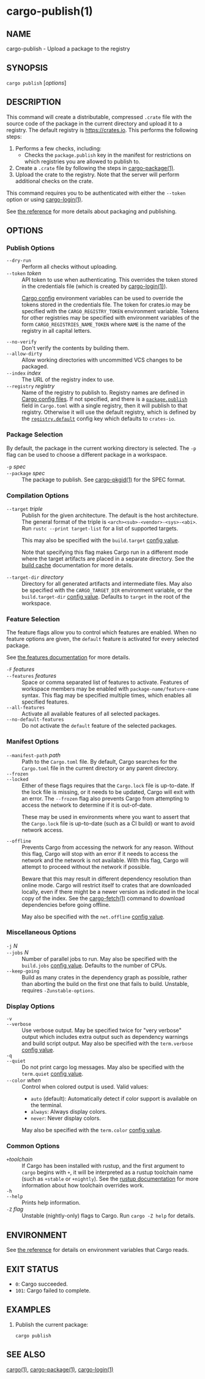 # cargo-publish(1)


## NAME

cargo-publish - Upload a package to the registry

## SYNOPSIS

`cargo publish` [_options_]

## DESCRIPTION

This command will create a distributable, compressed `.crate` file with the
source code of the package in the current directory and upload it to a
registry. The default registry is <https://crates.io>. This performs the
following steps:

1. Performs a few checks, including:
   - Checks the `package.publish` key in the manifest for restrictions on
     which registries you are allowed to publish to.
2. Create a `.crate` file by following the steps in [cargo-package(1)](cargo-package.html).
3. Upload the crate to the registry. Note that the server will perform
   additional checks on the crate.

This command requires you to be authenticated with either the `--token` option
or using [cargo-login(1)](cargo-login.html).

See [the reference](../reference/publishing.html) for more details about
packaging and publishing.

## OPTIONS

### Publish Options

<dl>

<dt class="option-term" id="option-cargo-publish---dry-run"><a class="option-anchor" href="#option-cargo-publish---dry-run"></a><code>--dry-run</code></dt>
<dd class="option-desc">Perform all checks without uploading.</dd>


<dt class="option-term" id="option-cargo-publish---token"><a class="option-anchor" href="#option-cargo-publish---token"></a><code>--token</code> <em>token</em></dt>
<dd class="option-desc">API token to use when authenticating. This overrides the token stored in
the credentials file (which is created by <a href="cargo-login.html">cargo-login(1)</a>).</p>
<p><a href="../reference/config.html">Cargo config</a> environment variables can be
used to override the tokens stored in the credentials file. The token for
crates.io may be specified with the <code>CARGO_REGISTRY_TOKEN</code> environment
variable. Tokens for other registries may be specified with environment
variables of the form <code>CARGO_REGISTRIES_NAME_TOKEN</code> where <code>NAME</code> is the name
of the registry in all capital letters.</dd>



<dt class="option-term" id="option-cargo-publish---no-verify"><a class="option-anchor" href="#option-cargo-publish---no-verify"></a><code>--no-verify</code></dt>
<dd class="option-desc">Don't verify the contents by building them.</dd>


<dt class="option-term" id="option-cargo-publish---allow-dirty"><a class="option-anchor" href="#option-cargo-publish---allow-dirty"></a><code>--allow-dirty</code></dt>
<dd class="option-desc">Allow working directories with uncommitted VCS changes to be packaged.</dd>


<dt class="option-term" id="option-cargo-publish---index"><a class="option-anchor" href="#option-cargo-publish---index"></a><code>--index</code> <em>index</em></dt>
<dd class="option-desc">The URL of the registry index to use.</dd>



<dt class="option-term" id="option-cargo-publish---registry"><a class="option-anchor" href="#option-cargo-publish---registry"></a><code>--registry</code> <em>registry</em></dt>
<dd class="option-desc">Name of the registry to publish to. Registry names are defined in <a href="../reference/config.html">Cargo
config files</a>. If not specified, and there is a
<a href="../reference/manifest.html#the-publish-field"><code>package.publish</code></a> field in
<code>Cargo.toml</code> with a single registry, then it will publish to that registry.
Otherwise it will use the default registry, which is defined by the
<a href="../reference/config.html#registrydefault"><code>registry.default</code></a> config key
which defaults to <code>crates-io</code>.</dd>


</dl>

### Package Selection

By default, the package in the current working directory is selected. The `-p`
flag can be used to choose a different package in a workspace.

<dl>

<dt class="option-term" id="option-cargo-publish--p"><a class="option-anchor" href="#option-cargo-publish--p"></a><code>-p</code> <em>spec</em></dt>
<dt class="option-term" id="option-cargo-publish---package"><a class="option-anchor" href="#option-cargo-publish---package"></a><code>--package</code> <em>spec</em></dt>
<dd class="option-desc">The package to publish. See <a href="cargo-pkgid.html">cargo-pkgid(1)</a> for the SPEC
format.</dd>


</dl>


### Compilation Options

<dl>

<dt class="option-term" id="option-cargo-publish---target"><a class="option-anchor" href="#option-cargo-publish---target"></a><code>--target</code> <em>triple</em></dt>
<dd class="option-desc">Publish for the given architecture. The default is the host architecture. The general format of the triple is
<code>&lt;arch&gt;&lt;sub&gt;-&lt;vendor&gt;-&lt;sys&gt;-&lt;abi&gt;</code>. Run <code>rustc --print target-list</code> for a
list of supported targets.</p>
<p>This may also be specified with the <code>build.target</code>
<a href="../reference/config.html">config value</a>.</p>
<p>Note that specifying this flag makes Cargo run in a different mode where the
target artifacts are placed in a separate directory. See the
<a href="../guide/build-cache.html">build cache</a> documentation for more details.</dd>



<dt class="option-term" id="option-cargo-publish---target-dir"><a class="option-anchor" href="#option-cargo-publish---target-dir"></a><code>--target-dir</code> <em>directory</em></dt>
<dd class="option-desc">Directory for all generated artifacts and intermediate files. May also be
specified with the <code>CARGO_TARGET_DIR</code> environment variable, or the
<code>build.target-dir</code> <a href="../reference/config.html">config value</a>.
Defaults to <code>target</code> in the root of the workspace.</dd>



</dl>

### Feature Selection

The feature flags allow you to control which features are enabled. When no
feature options are given, the `default` feature is activated for every
selected package.

See [the features documentation](../reference/features.html#command-line-feature-options)
for more details.

<dl>

<dt class="option-term" id="option-cargo-publish--F"><a class="option-anchor" href="#option-cargo-publish--F"></a><code>-F</code> <em>features</em></dt>
<dt class="option-term" id="option-cargo-publish---features"><a class="option-anchor" href="#option-cargo-publish---features"></a><code>--features</code> <em>features</em></dt>
<dd class="option-desc">Space or comma separated list of features to activate. Features of workspace
members may be enabled with <code>package-name/feature-name</code> syntax. This flag may
be specified multiple times, which enables all specified features.</dd>


<dt class="option-term" id="option-cargo-publish---all-features"><a class="option-anchor" href="#option-cargo-publish---all-features"></a><code>--all-features</code></dt>
<dd class="option-desc">Activate all available features of all selected packages.</dd>


<dt class="option-term" id="option-cargo-publish---no-default-features"><a class="option-anchor" href="#option-cargo-publish---no-default-features"></a><code>--no-default-features</code></dt>
<dd class="option-desc">Do not activate the <code>default</code> feature of the selected packages.</dd>


</dl>


### Manifest Options

<dl>

<dt class="option-term" id="option-cargo-publish---manifest-path"><a class="option-anchor" href="#option-cargo-publish---manifest-path"></a><code>--manifest-path</code> <em>path</em></dt>
<dd class="option-desc">Path to the <code>Cargo.toml</code> file. By default, Cargo searches for the
<code>Cargo.toml</code> file in the current directory or any parent directory.</dd>



<dt class="option-term" id="option-cargo-publish---frozen"><a class="option-anchor" href="#option-cargo-publish---frozen"></a><code>--frozen</code></dt>
<dt class="option-term" id="option-cargo-publish---locked"><a class="option-anchor" href="#option-cargo-publish---locked"></a><code>--locked</code></dt>
<dd class="option-desc">Either of these flags requires that the <code>Cargo.lock</code> file is
up-to-date. If the lock file is missing, or it needs to be updated, Cargo will
exit with an error. The <code>--frozen</code> flag also prevents Cargo from
attempting to access the network to determine if it is out-of-date.</p>
<p>These may be used in environments where you want to assert that the
<code>Cargo.lock</code> file is up-to-date (such as a CI build) or want to avoid network
access.</dd>


<dt class="option-term" id="option-cargo-publish---offline"><a class="option-anchor" href="#option-cargo-publish---offline"></a><code>--offline</code></dt>
<dd class="option-desc">Prevents Cargo from accessing the network for any reason. Without this
flag, Cargo will stop with an error if it needs to access the network and
the network is not available. With this flag, Cargo will attempt to
proceed without the network if possible.</p>
<p>Beware that this may result in different dependency resolution than online
mode. Cargo will restrict itself to crates that are downloaded locally, even
if there might be a newer version as indicated in the local copy of the index.
See the <a href="cargo-fetch.html">cargo-fetch(1)</a> command to download dependencies before going
offline.</p>
<p>May also be specified with the <code>net.offline</code> <a href="../reference/config.html">config value</a>.</dd>



</dl>

### Miscellaneous Options

<dl>
<dt class="option-term" id="option-cargo-publish--j"><a class="option-anchor" href="#option-cargo-publish--j"></a><code>-j</code> <em>N</em></dt>
<dt class="option-term" id="option-cargo-publish---jobs"><a class="option-anchor" href="#option-cargo-publish---jobs"></a><code>--jobs</code> <em>N</em></dt>
<dd class="option-desc">Number of parallel jobs to run. May also be specified with the
<code>build.jobs</code> <a href="../reference/config.html">config value</a>. Defaults to
the number of CPUs.</dd>


<dt class="option-term" id="option-cargo-publish---keep-going"><a class="option-anchor" href="#option-cargo-publish---keep-going"></a><code>--keep-going</code></dt>
<dd class="option-desc">Build as many crates in the dependency graph as possible, rather than aborting
the build on the first one that fails to build. Unstable, requires
<code>-Zunstable-options</code>.</dd>


</dl>

### Display Options

<dl>
<dt class="option-term" id="option-cargo-publish--v"><a class="option-anchor" href="#option-cargo-publish--v"></a><code>-v</code></dt>
<dt class="option-term" id="option-cargo-publish---verbose"><a class="option-anchor" href="#option-cargo-publish---verbose"></a><code>--verbose</code></dt>
<dd class="option-desc">Use verbose output. May be specified twice for &quot;very verbose&quot; output which
includes extra output such as dependency warnings and build script output.
May also be specified with the <code>term.verbose</code>
<a href="../reference/config.html">config value</a>.</dd>


<dt class="option-term" id="option-cargo-publish--q"><a class="option-anchor" href="#option-cargo-publish--q"></a><code>-q</code></dt>
<dt class="option-term" id="option-cargo-publish---quiet"><a class="option-anchor" href="#option-cargo-publish---quiet"></a><code>--quiet</code></dt>
<dd class="option-desc">Do not print cargo log messages.
May also be specified with the <code>term.quiet</code>
<a href="../reference/config.html">config value</a>.</dd>


<dt class="option-term" id="option-cargo-publish---color"><a class="option-anchor" href="#option-cargo-publish---color"></a><code>--color</code> <em>when</em></dt>
<dd class="option-desc">Control when colored output is used. Valid values:</p>
<ul>
<li><code>auto</code> (default): Automatically detect if color support is available on the
terminal.</li>
<li><code>always</code>: Always display colors.</li>
<li><code>never</code>: Never display colors.</li>
</ul>
<p>May also be specified with the <code>term.color</code>
<a href="../reference/config.html">config value</a>.</dd>


</dl>

### Common Options

<dl>

<dt class="option-term" id="option-cargo-publish-+toolchain"><a class="option-anchor" href="#option-cargo-publish-+toolchain"></a><code>+</code><em>toolchain</em></dt>
<dd class="option-desc">If Cargo has been installed with rustup, and the first argument to <code>cargo</code>
begins with <code>+</code>, it will be interpreted as a rustup toolchain name (such
as <code>+stable</code> or <code>+nightly</code>).
See the <a href="https://rust-lang.github.io/rustup/overrides.html">rustup documentation</a>
for more information about how toolchain overrides work.</dd>


<dt class="option-term" id="option-cargo-publish--h"><a class="option-anchor" href="#option-cargo-publish--h"></a><code>-h</code></dt>
<dt class="option-term" id="option-cargo-publish---help"><a class="option-anchor" href="#option-cargo-publish---help"></a><code>--help</code></dt>
<dd class="option-desc">Prints help information.</dd>


<dt class="option-term" id="option-cargo-publish--Z"><a class="option-anchor" href="#option-cargo-publish--Z"></a><code>-Z</code> <em>flag</em></dt>
<dd class="option-desc">Unstable (nightly-only) flags to Cargo. Run <code>cargo -Z help</code> for details.</dd>


</dl>


## ENVIRONMENT

See [the reference](../reference/environment-variables.html) for
details on environment variables that Cargo reads.


## EXIT STATUS

* `0`: Cargo succeeded.
* `101`: Cargo failed to complete.


## EXAMPLES

1. Publish the current package:

       cargo publish

## SEE ALSO
[cargo(1)](cargo.html), [cargo-package(1)](cargo-package.html), [cargo-login(1)](cargo-login.html)
